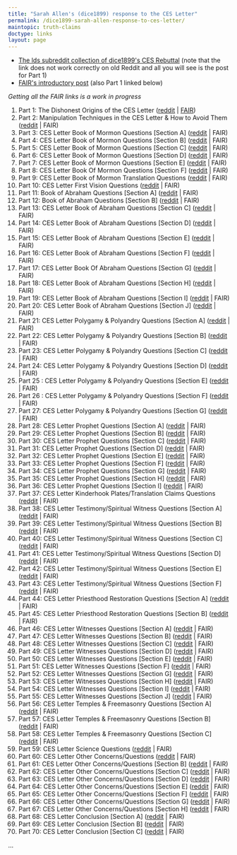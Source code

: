 ```yaml
---
title: "Sarah Allen's (dice1899) response to the CES Letter"
permalink: /dice1899-sarah-allen-response-to-ces-letter/
maintopic: truth-claims
doctype: links
layout: page
---
```


* [The lds subreddit collection of dice1899's CES Rebuttal](https://www.reddit.com/r/lds/collection/11be9581-6e2e-4837-9ed4-30f5e37782b2/) (note that the link does not work correctly on old Reddit and all you will see is the post for Part 1)
* [FAIR's introductory post](https://www.fairlatterdaysaints.org/blog/2021/08/25/ces-rebuttal-part-1-extended-version) (also Part 1 linked below)

_Getting all the FAIR links is a work in progress_

1. Part 1: The Dishonest Origins of the CES Letter ([reddit](https://www.reddit.com/r/lds/comments/lb3h3i/part_1_the_dishonest_origins_of_the_ces_letter/) \| [FAIR](https://www.fairlatterdaysaints.org/blog/2021/08/25/ces-rebuttal-part-1-extended-version))
1. Part 2: Manipulation Techniques in the CES Letter & How to Avoid Them ([reddit](https://www.reddit.com/r/lds/comments/lgbxvy/part_2_manipulation_techniques_in_the_ces_letter/) \| FAIR)
1. Part 3: CES Letter Book of Mormon Questions \[Section A\] ([reddit](https://www.reddit.com/r/lds/comments/ll9muk/part_3_ces_letter_book_of_mormon_questions/) \| FAIR)
1. Part 4: CES Letter Book of Mormon Questions \[Section B\] ([reddit](https://www.reddit.com/r/lds/comments/lqwckl/part_4_ces_letter_book_of_mormon_questions/) \| FAIR)
1. Part 5: CES Letter Book of Mormon Questions \[Section C\] ([reddit](https://www.reddit.com/r/lds/comments/lwdwm1/part_5_ces_letter_book_of_mormon_questions/) \| FAIR)
1. Part 6: CES Letter Book of Mormon Questions \[Section D\] ([reddit](https://www.reddit.com/r/lds/comments/m1c12s/part_6_ces_letter_book_of_mormon_questions/) \| FAIR)
1. Part 7: CES Letter Book of Mormon Questions \[Section E\] ([reddit](https://www.reddit.com/r/lds/comments/m6e1i6/part_7_ces_letter_book_of_mormon_questions/) \| FAIR)
1. Part 8: CES Letter Book Of Mormon Questions \[Section F\] ([reddit](https://www.reddit.com/r/lds/comments/mbm84b/part_8_ces_letter_book_of_mormon_questions/) \| FAIR)
1. Part 9: CES Letter Book of Mormon Translation Questions ([reddit](https://www.reddit.com/r/lds/comments/mgn80m/part_9_ces_letter_book_of_mormon_translation/) \| FAIR)
1. Part 10: CES Letter First Vision Questions ([reddit](https://www.reddit.com/r/lds/comments/mlfuhx/part_10_ces_letter_first_vision_questions/) \| FAIR)
1. Part 11: Book of Abraham Questions \[Section A\] ([reddit](https://www.reddit.com/r/lds/comments/mq3fs9/part_11_book_of_abraham_questions_section_a/) \| FAIR)
1. Part 12: Book of Abraham Questions \[Section B\] ([reddit](https://www.reddit.com/r/lds/comments/muzqzw/part_12_book_of_abraham_questions_section_b/) \| FAIR)
1. Part 13: CES Letter Book of Abraham Questions \[Section C\] ([reddit](https://www.reddit.com/r/lds/comments/mzytv2/part_13_ces_letter_book_of_abraham_questions/) \| FAIR)
1. Part 14: CES Letter Book of Abraham Questions \[Section D\] ([reddit](https://www.reddit.com/r/lds/comments/n506u9/part_14_ces_letter_book_of_abraham_questions/) \| FAIR)
1. Part 15: CES Letter Book of Abraham Questions \[Section E\] ([reddit](https://www.reddit.com/r/lds/comments/na9wac/part_15_ces_letter_book_of_abraham_questions/) \| FAIR)
1. Part 16: CES Letter Book of Abraham Questions \[Section F\] ([reddit](https://www.reddit.com/r/lds/comments/nfoe1r/part_16_ces_letter_book_of_abraham_questions/) \| FAIR)
1. Part 17: CES Letter Book Of Abraham Questions \[Section G\] ([reddit](https://www.reddit.com/r/lds/comments/nl5hpr/part_17_ces_letter_book_of_abraham_questions/) \| FAIR)
1. Part 18: CES Letter Book of Abraham Questions \[Section H\] ([reddit](https://www.reddit.com/r/lds/comments/npx0kt/part_18_ces_letter_book_of_abraham_questions/) \| FAIR)
1. Part 19: CES Letter Book of Abraham Questions \[Section I\] ([reddit](https://www.reddit.com/r/lds/comments/nuzw9s/part_19_ces_letter_book_of_abraham_questions/) \| FAIR)
1. Part 20: CES Letter Book of Abraham Questions \[Section J\] ([reddit](https://www.reddit.com/r/lds/comments/o0miee/part_20_ces_letter_book_of_abraham_questions/) \| FAIR)
1. Part 21: CES Letter Polygamy & Polyandry Questions \[Section A\] ([reddit](https://www.reddit.com/r/lds/comments/o5wvnk/part_21_ces_letter_polygamy_polyandry_questions/) \| FAIR)
1. Part 22: CES Letter Polygamy & Polyandry Questions \[Section B\] ([reddit](https://www.reddit.com/r/lds/comments/oalilt/part_22_ces_letter_polygamy_polyandry_questions/) \| FAIR)
1. Part 23: CES Letter Polygamy & Polyandry Questions \[Section C\] ([reddit](https://www.reddit.com/r/lds/comments/of2ypq/part_23_ces_letter_polygamy_polyandry_questions/) \| FAIR)
1. Part 24: CES Letter Polygamy & Polyandry Questions \[Section D\] ([reddit](https://www.reddit.com/r/lds/comments/ojqdul/part_24_ces_letter_polygamy_polyandry_questions/) \| FAIR)
1. Part 25 : CES Letter Polygamy & Polyandry Questions \[Section E\] ([reddit](https://www.reddit.com/r/lds/comments/oo8vj3/part_25_ces_letter_polygamy_polyandry_questions/) \| FAIR)
1. Part 26 : CES Letter Polygamy & Polyandry Questions \[Section F\] ([reddit](https://www.reddit.com/r/lds/comments/osrawg/part_26_ces_letter_polygamy_polyandry_questions/) \| FAIR)
1. Part 27: CES Letter Polygamy & Polyandry Questions \[Section G\] ([reddit](https://www.reddit.com/r/lds/comments/oxhe18/part_27_ces_letter_polygamy_polyandry_questions/) \| FAIR)
1. Part 28: CES Letter Prophet Questions \[Section A\] ([reddit](https://www.reddit.com/r/lds/comments/p1z03y/part_28_ces_letter_prophet_questions_section_a/) \| FAIR)
1. Part 29: CES Letter Prophet Questions \[Section B\] ([reddit](https://www.reddit.com/r/lds/comments/p6bohi/part_29_ces_letter_prophet_questions_section_b/) \| FAIR)
1. Part 30: CES Letter Prophet Questions \[Section C\] ([reddit](https://www.reddit.com/r/lds/comments/pb16rw/part_30_ces_letter_prophet_questions_section_c/) \| FAIR)
1. Part 31: CES Letter Prophet Questions \[Section D\] ([reddit](https://www.reddit.com/r/lds/comments/pfcw66/part_31_ces_letter_prophet_questions_section_d/) \| FAIR)
1. Part 32: CES Letter Prophet Questions \[Section E\] ([reddit](https://www.reddit.com/r/lds/comments/pjzm3v/part_32_ces_letter_prophet_questions_section_e/) \| FAIR)
1. Part 33: CES Letter Prophet Questions \[Section F\] ([reddit](https://www.reddit.com/r/lds/comments/pogwhy/part_33_ces_letter_prophet_questions_section_f/) \| FAIR)
1. Part 34: CES Letter Prophet Questions \[Section G\] ([reddit](https://www.reddit.com/r/lds/comments/psuwok/part_34_ces_letter_prophet_questions_section_g/) \| FAIR)
1. Part 35: CES Letter Prophet Questions \[Section H\] ([reddit](https://www.reddit.com/r/lds/comments/pxnkgr/part_35_ces_letter_prophet_questions_section_h/) \| FAIR)
1. Part 36: CES Letter Prophet Questions \[Section I\] ([reddit](https://www.reddit.com/r/lds/comments/q279wg/part_36_ces_letter_prophet_questions_section_i/) \| FAIR)
1. Part 37: CES Letter Kinderhook Plates/Translation Claims Questions ([reddit](https://www.reddit.com/r/lds/comments/q6heoh/part_37_ces_letter_kinderhook_platestranslation/) \| FAIR)
1. Part 38: CES Letter Testimony/Spiritual Witness Questions \[Section A\] ([reddit](https://www.reddit.com/r/lds/comments/qbj4c1/part_38_ces_letter_testimonyspiritual_witness/) \| FAIR)
1. Part 39: CES Letter Testimony/Spiritual Witness Questions \[Section B\] ([reddit](https://www.reddit.com/r/lds/comments/qgf1o5/part_39_ces_letter_testimonyspiritual_witness/) \| FAIR)
1. Part 40: CES Letter Testimony/Spiritual Witness Questions \[Section C\] ([reddit](https://www.reddit.com/r/lds/comments/qlkrjg/part_40_ces_letter_testimonyspiritual_witness/) \| FAIR)
1. Part 41: CES Letter Testimony/Spiritual Witness Questions \[Section D\] ([reddit](https://www.reddit.com/r/lds/comments/qqg27v/part_41_ces_letter_testimonyspiritual_witness/) \| FAIR)
1. Part 42: CES Letter Testimony/Spiritual Witness Questions \[Section E\] ([reddit](https://www.reddit.com/r/lds/comments/qvpsyj/part_42_ces_letter_testimonyspiritual_witness/) \| FAIR)
1. Part 43: CES Letter Testimony/Spiritual Witness Questions \[Section F\] ([reddit](https://www.reddit.com/r/lds/comments/r0sozo/part_43_ces_letter_testimonyspiritual_witness/) \| FAIR)
1. Part 44: CES Letter Priesthood Restoration Questions \[Section A\] ([reddit](https://www.reddit.com/r/lds/comments/r5i0sz/part_44_ces_letter_priesthood_restoration/) \| FAIR)
1. Part 45: CES Letter Priesthood Restoration Questions \[Section B\] ([reddit](https://www.reddit.com/r/lds/comments/raugwn/part_45_ces_letter_priesthood_restoration/) \| FAIR)
1. Part 46: CES Letter Witnesses Questions \[Section A\] ([reddit](https://www.reddit.com/r/lds/comments/rgson0/part_46_ces_letter_witnesses_questions_section_a/) \| FAIR)
1. Part 47: CES Letter Witnesses Questions \[Section B\] ([reddit](https://www.reddit.com/r/lds/comments/rm1v7d/part_47_ces_letter_witnesses_questions_section_b/) \| FAIR)
1. Part 48: CES Letter Witnesses Questions \[Section C\] ([reddit](https://www.reddit.com/r/lds/comments/rqmsva/part_48_ces_letter_witnesses_questions_section_c/) \| FAIR)
1. Part 49: CES Letter Witnesses Questions \[Section D\] ([reddit](https://www.reddit.com/r/lds/comments/rw8rr0/part_49_ces_letter_witnesses_questions_section_d/) \| FAIR)
1. Part 50: CES Letter Witnesses Questions \[Section E\] ([reddit](https://www.reddit.com/r/lds/comments/s1f403/part_50_ces_letter_witnesses_questions_section_e/) \| FAIR)
1. Part 51: CES Letter Witnesses Questions \[Section F\] ([reddit](https://www.reddit.com/r/lds/comments/s79p6s/part_51_ces_letter_witnesses_questions_section_f/) \| FAIR)
1. Part 52: CES Letter Witnesses Questions \[Section G\] ([reddit](https://www.reddit.com/r/lds/comments/sc66gp/part_52_ces_letter_witnesses_questions_section_g/) \| FAIR)
1. Part 53: CES Letter Witnesses Questions \[Section H\] ([reddit](https://www.reddit.com/r/lds/comments/si9jzy/part_53_ces_letter_witnesses_questions_section_h/) \| FAIR)
1. Part 54: CES Letter Witnesses Questions \[Section I\] ([reddit](https://www.reddit.com/r/lds/comments/so3986/part_54_ces_letter_witnesses_questions_section_i/) \| FAIR)
1. Part 55: CES Letter Witnesses Questions \[Section J\] ([reddit](https://www.reddit.com/r/lds/comments/sts5e8/part_55_ces_letter_witnesses_questions_section_j/) \| FAIR)
1. Part 56: CES Letter Temples & Freemasonry Questions \[Section A\] ([reddit](https://www.reddit.com/r/lds/comments/szf0ck/part_56_ces_letter_temples_freemasonry_questions/) \| FAIR)
1. Part 57: CES Letter Temples & Freemasonry Questions \[Section B\] ([reddit](https://www.reddit.com/r/lds/comments/t51j9o/part_57_ces_letter_temples_freemasonry_questions/) \| FAIR)
1. Part 58: CES Letter Temples & Freemasonry Questions \[Section C\] ([reddit](https://www.reddit.com/r/lds/comments/ta4ipw/part_58_ces_letter_temples_freemasonry_questions/) \| FAIR)
1. Part 59: CES Letter Science Questions ([reddit](https://www.reddit.com/r/lds/comments/tfm6gy/part_59_ces_letter_science_questions/) \| FAIR)
1. Part 60: CES Letter Other Concerns/Questions ([reddit](https://www.reddit.com/r/lds/comments/tkyyg8/part_60_ces_letter_other_concernsquestions/) \| FAIR)
1. Part 61: CES Letter Other Concerns/Questions \[Section B\] ([reddit](https://www.reddit.com/r/lds/comments/tsn598/part_61_ces_letter_other_concernsquestions/) \| FAIR)
1. Part 62: CES Letter Other Concerns/Questions \[Section C\] ([reddit](https://www.reddit.com/r/lds/comments/txjg3j/part_62_ces_letter_other_concernsquestions/) \| FAIR)
1. Part 63: CES Letter Other Concerns/Questions \[Section D\] ([reddit](https://www.reddit.com/r/lds/comments/u3fa1f/part_63_ces_letter_other_concernsquestions/) \| FAIR)
1. Part 64: CES Letter Other Concerns/Questions \[Section E\] ([reddit](https://www.reddit.com/r/lds/comments/u8fddd/part_64_ces_letter_other_concernsquestions/) \| FAIR)
1. Part 65: CES Letter Other Concerns/Questions \[Section F\] ([reddit](https://www.reddit.com/r/lds/comments/udhen6/part_65_ces_letter_other_concernsquestions/) \| FAIR)
1. Part 66: CES Letter Other Concerns/Questions \[Section G\] ([reddit](https://www.reddit.com/r/lds/comments/uipte0/part_66_ces_letter_other_concernsquestions/) \| FAIR)
1. Part 67: CES Letter Other Concerns/Questions \[Section H\] ([reddit](https://www.reddit.com/r/lds/comments/umyl9q/part_67_ces_letter_other_concernsquestions/) \| FAIR)
1. Part 68: CES Letter Conclusion \[Section A\] ([reddit](https://www.reddit.com/r/lds/comments/ut163m/part_68_ces_letter_conclusion_section_a/) \| FAIR)
1. Part 69: CES Letter Conclusion \[Section B\] ([reddit](https://www.reddit.com/r/lds/comments/uxeeam/part_69_ces_letter_conclusion_section_b/) \| FAIR)
1. Part 70: CES Letter Conclusion \[Section C\] ([reddit](https://www.reddit.com/r/lds/comments/v4kliy/part_70_ces_letter_conclusion_section_c/) \| FAIR)

...
